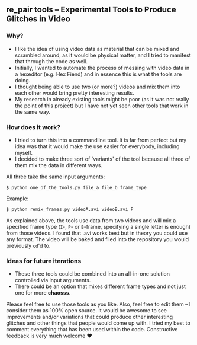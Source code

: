 ## re_pair tools – Experimental Tools to Produce Glitches in Video

### Why?
+ I like the idea of using video data as material that can be mixed and scrambled around, as it would be physical matter, and I tried to manifest that through the code as well.
+ Initially, I wanted to automate the process of messing with video data in a hexeditor (e.g. Hex Fiend) and in essence this is what the tools are doing.
+ I thought being able to use two (or more?) videos and mix them into each other would bring pretty interesting results.
+ My research in already existing tools might be poor (as it was not really the point of this project) but I have not yet seen other tools that work in the same way.

### How does it work?
+ I tried to turn this into a commandline tool. It is far from perfect but my idea was that it would make the use easier for everybody, including myself.
+ I decided to make three sort of 'variants' of the tool because all three of them mix the data in different ways.

All three take the same input arguments:

`$ python one_of_the_tools.py file_a file_b frame_type`

Example:

`$ python remix_frames.py videoA.avi videoB.avi P`

As explained above, the tools use data from two videos and will mix a specified frame type (`I`-, `P`- or `B`-frame, specifying a single letter is enough) from those videos. I found that .avi works best but in theory you could use any format.
The video will be baked and filed into the repository you would previously `cd`'d to.

### Ideas for future iterations
+ These three tools could be combined into an all-in-one solution controlled via input arguments.
+ There could be an option that mixes different frame types and not just one for more **chaosss**.

Please feel free to use those tools as you like. Also, feel free to edit them – I consider them as 100% open source. It would be awesome to see improvements and/or variations that could produce other interesting glitches and other things that people would come up with.
I tried my best to comment everything that has been used within the code. Constructive feedback is very much welcome :heart:
